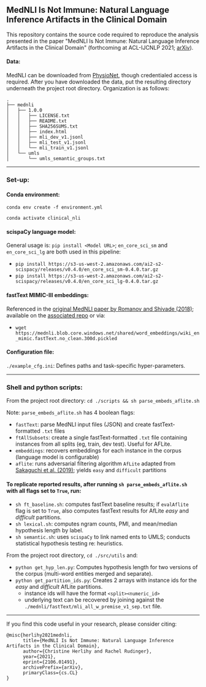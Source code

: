 ## MedNLI Is Not Immune: Natural Language Inference Artifacts in the Clinical Domain

This repository contains the source code required to reproduce the analysis presented in the paper "MedNLI Is Not Immune: Natural Language Inference Artifacts in the Clinical Domain" (forthcoming at ACL-IJCNLP 2021; [arXiv](https://arxiv.org/abs/2106.01491)).

#### Data:

MedNLI can be downloaded from [PhysioNet](https://physionet.org/content/mednli/1.0.0/), though credentialed access is required.
After you have downloaded the data, put the resulting directory underneath the project root directory. Organization is as follows:

```
.
├── mednli
│   ├── 1.0.0
│   │   ├── LICENSE.txt
│   │   ├── README.txt
│   │   ├── SHA256SUMS.txt
│   │   ├── index.html
│   │   ├── mli_dev_v1.jsonl
│   │   ├── mli_test_v1.jsonl
│   │   └── mli_train_v1.jsonl
│   └── umls
│       └── umls_semantic_groups.txt
```
----
### Set-up:

#### Conda environment:
`conda env create -f environment.yml`

`conda activate clinical_nli` 

#### scispaCy language model:
General usage is: `pip install <Model URL>`; `en_core_sci_sm` and `en_core_sci_lg` are both used in this pipeline:
- `pip install https://s3-us-west-2.amazonaws.com/ai2-s2-scispacy/releases/v0.4.0/en_core_sci_sm-0.4.0.tar.gz`
- `pip install https://s3-us-west-2.amazonaws.com/ai2-s2-scispacy/releases/v0.4.0/en_core_sci_lg-0.4.0.tar.gz`

#### fastText MIMIC-III embeddings:
Referenced in the [original MedNLI paper by Romanov and Shivade (2018)](https://arxiv.org/abs/1808.06752); available on the [associated repo](https://github.com/jgc128/mednli) or via:
- `wget https://mednli.blob.core.windows.net/shared/word_embeddings/wiki_en_mimic.fastText.no_clean.300d.pickled`

#### Configuration file:
`./example_cfg.ini`: Defines paths and task-specific hyper-parameters. 

----

### Shell and python scripts:

From the project root directory: 
`cd ./scripts && sh parse_embeds_aflite.sh`

Note: `parse_embeds_aflite.sh` has 4 boolean flags:
- `fastText`: parse MedNLI input files (JSON) and create fastText-formatted `.txt` files 
- `ftAllSubsets`: create a single fastText-formatted `.txt` file containing instances from all splits (eg, train, dev test). Useful for AFLite.
- `embeddings`: recovers embeddings for each instance in the corpus (language model is configurable)
- `aflite`: runs adversarial filtering algorithm `AfLite` adapted from [Sakaguchi et al. (2019)](https://arxiv.org/abs/1907.10641); yields `easy` and `difficult` partitions

#### To replicate reported results, after running `sh parse_embeds_aflite.sh` with all flags set to `True`, run:

- `sh ft_baseline.sh`: computes fastText baseline results; if `evalAflite` flag is set to `True`, also computes fastText results for AfLite *easy* and *difficult* partitions. 
- `sh lexical.sh`: computes ngram counts, PMI, and mean/median hypothesis length by label.
- `sh semantic.sh`: uses `scispaCy` to link named ents to UMLS; conducts statistical hypothesis testing re: heuristics. 

From the project root directory, `cd ./src/utils` and:
- `python get_hyp_len.py`: Computes hypothesis length for two versions of the corpus (multi-word entities merged and separate).
- `python get_partition_ids.py`: Creates 2 arrays with instance ids for the *easy* and *difficult* AfLite partitions.
  - instance ids will have the format `<split><numeric_id>`
  - underlying text can be recovered by joining against the `./mednli/fastText/mli_all_w_premise_v1_sep.txt` file. 

---- 

If you find this code useful in your research, please consider citing:

```
@misc{herlihy2021mednli,
      title={MedNLI Is Not Immune: Natural Language Inference Artifacts in the Clinical Domain}, 
      author={Christine Herlihy and Rachel Rudinger},
      year={2021},
      eprint={2106.01491},
      archivePrefix={arXiv},
      primaryClass={cs.CL}
}
```
